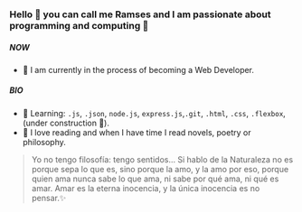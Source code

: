 ### Hello 👋 you can call me Ramses and I am passionate about programming and computing 💖

##### NOW

- 💎 I am currently in the process of becoming a Web Developer.

##### BIO

- 📌 Learning: `.js`, `.json`, `node.js`, `express.js`,`.git`, `.html`, `.css`, `.flexbox`, (under construction 📂).
- 📕 I love reading and when I have time I read novels, poetry or philosophy.

> Yo no tengo filosofía: tengo sentidos…
Si hablo de la Naturaleza no es porque sepa lo que es,
sino porque la amo, y la amo por eso,
porque quien ama nunca sabe lo que ama,
ni sabe por qué ama, ni qué es amar.
Amar es la eterna inocencia,
y la única inocencia es no pensar.✨